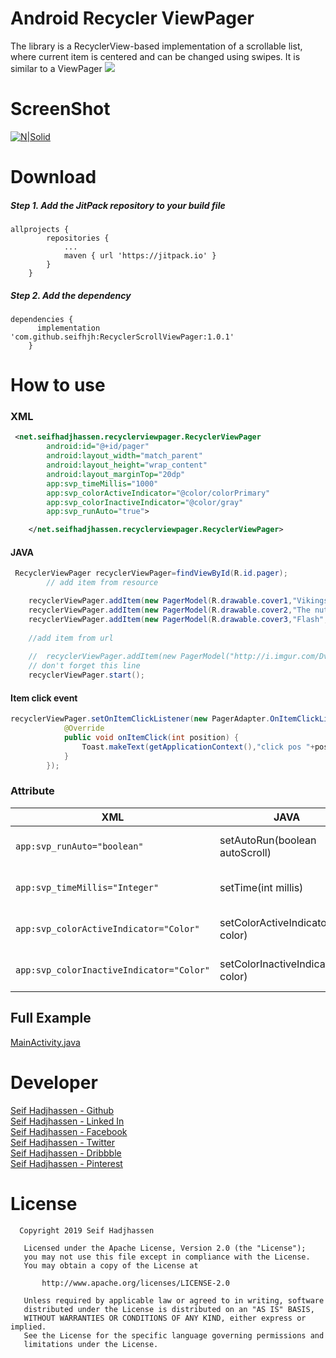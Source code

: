 
# Android Recycler ViewPager
The library is a RecyclerView-based implementation of a scrollable list, where current item is centered and can be changed using swipes. It is similar to a ViewPager
[![](https://jitpack.io/v/seifhjh/RecyclerScrollViewPager.svg)](https://jitpack.io/#seifhjh/RecyclerScrollViewPager)
# ScreenShot
[![N|Solid](https://raw.githubusercontent.com/seifhjh/RecyclerScrollViewPager/master/screenshoot/image.gif)](https://seifhadjhassen.net/img/upmanager.gif)
# Download
##### Step 1. Add the JitPack repository to your build file 
```
allprojects {
		repositories {
			...
			maven { url 'https://jitpack.io' }
		}
	}
```
##### Step 2. Add the dependency
```
dependencies {
	  implementation 'com.github.seifhjh:RecyclerScrollViewPager:1.0.1'
	}
```

# How to use
### XML
``` xml
 <net.seifhadjhassen.recyclerviewpager.RecyclerViewPager
        android:id="@+id/pager"
        android:layout_width="match_parent"
        android:layout_height="wrap_content"
        android:layout_marginTop="20dp"
        app:svp_timeMillis="1000"
        app:svp_colorActiveIndicator="@color/colorPrimary"
        app:svp_colorInactiveIndicator="@color/gray"
        app:svp_runAuto="true">

    </net.seifhadjhassen.recyclerviewpager.RecyclerViewPager>
```

#### JAVA
``` java
 RecyclerViewPager recyclerViewPager=findViewById(R.id.pager);
        // add item from resource

    recyclerViewPager.addItem(new PagerModel(R.drawable.cover1,"Vikings",getApplicationContext()));
    recyclerViewPager.addItem(new PagerModel(R.drawable.cover2,"The nutcracker and the four realms",getApplicationContext()));
    recyclerViewPager.addItem(new PagerModel(R.drawable.cover3,"Flash",getApplicationContext()));
    
    //add item from url
    
    //  recyclerViewPager.addItem(new PagerModel("http://i.imgur.com/DvpvklR.png","Vikings"));
    // don't forget this line
    recyclerViewPager.start();
```
#### Item click event
``` java
recyclerViewPager.setOnItemClickListener(new PagerAdapter.OnItemClickListener() {
            @Override
            public void onItemClick(int position) {
                Toast.makeText(getApplicationContext(),"click pos "+position,Toast.LENGTH_SHORT).show();
            }
        });
```

### Attribute
XML| JAVA| Default|Definition
-------- | ----- | ----- | -----
`app:svp_runAuto="boolean"`| setAutoRun(boolean autoScroll) | false | viewPager auto scrolling
`app:svp_timeMillis="Integer"`| setTime(int millis) | 2000 | set time of scrolling
`app:svp_colorActiveIndicator="Color"`| setColorActiveIndicator(int color) | 0xDE000000 | set color of active indicator
`app:svp_colorInactiveIndicator="Color"`| setColorInactiveIndicator(int color) | 0x33000000 | set color of active indicator


## Full Example
[MainActivity.java](https://github.com/seifhjh/RecyclerScrollViewPager/blob/master/app/src/main/java/net/seifhadjhassen/recyclerscrollviewpager/MainActivity.java)


# Developer
[Seif Hadjhassen - Github](https://github.com/seifhjh)\
[Seif Hadjhassen - Linked In](https://www.linkedin.com/in/seifhadjhassen)\
[Seif Hadjhassen - Facebook](https://www.facebook.com/seif.hajhassen)\
[Seif Hadjhassen - Twitter](https://twitter.com/seifhadjhassen)\
[Seif Hadjhassen - Dribbble](https://dribbble.com/seifhadjhassen)\
[Seif Hadjhassen - Pinterest](https://www.pinterest.com/seifhadjhassen)
# License
```
  Copyright 2019 Seif Hadjhassen

   Licensed under the Apache License, Version 2.0 (the "License");
   you may not use this file except in compliance with the License.
   You may obtain a copy of the License at

       http://www.apache.org/licenses/LICENSE-2.0

   Unless required by applicable law or agreed to in writing, software
   distributed under the License is distributed on an "AS IS" BASIS,
   WITHOUT WARRANTIES OR CONDITIONS OF ANY KIND, either express or implied.
   See the License for the specific language governing permissions and
   limitations under the License.
   ```
